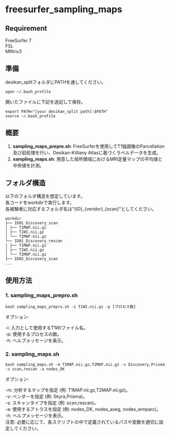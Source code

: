 # freesurfer_sampling_maps

## Requirement
FreeSurfer 7  
FSL  
MRtrix3
## 準備
desikan_splitフォルダにPATHを通してください。  
```
open ~/.bash_profile
```
開いたファイルに下記を追記して保存。
```
export PATH="[your desikan_split path]:$PATH"
source ~/.bash_profile
```

## 概要

1. **sampling_maps_prepro.sh**: FreeSurferを使用してT1強調像のParcellation及び前処理を行い、Desikan-Killiany Atlasに基づくラベルデータを生成。
2. **sampling_maps.sh**: 用意した局所領域におけるMRI定量マップの平均値と中央値を計測。

## フォルダ構造
以下のフォルダ構造を想定しています。  
各コードをworkdirで実行します。  
各被験者に対応するフォルダ名は"{ID}\_{vendor}\_{scan}"としてください。  

```
workdir
├── ID01_Discovery_scan
│ ├── T1MAP.nii.gz
│ ├── T1WI.nii.gz
│ └── T2MAP.nii.gz
└── ID01_Discovery_rescan
│ ├── T1MAP.nii.gz
│ ├── T1WI.nii.gz
│ └── T2MAP.nii.gz
├── ID02_Discovery_scan
...
```

## 使用方法
### 1. sampling_maps_prepro.sh

```
bash sampling_maps_prepro.sh -i T1WI.nii.gz -p [プロセス数]
```

オプション:

-i: 入力として使用するT1WIファイル名。  
-p: 使用するプロセスの数。  
-h: ヘルプメッセージを表示。  


### 2. sampling_maps.sh

```
bash sampling_maps.sh -m T1MAP.nii.gz,T2MAP.nii.gz -v Discovery,Prisma -s scan,rescan -a nodes_DK
```

オプション:  
  
-m: 分析するマップを指定 (例: T1MAP.nii.gz,T2MAP.nii.gz)。  
-v: ベンダーを指定 (例: Skyra,Prisma)。  
-s: スキャンタイプを指定 (例: scan,rescan)。  
-a: 使用するアトラスを指定 (例: nodes_DK, nodes_aseg, nodes_wmparc)。  
-h: ヘルプメッセージを表示。  
注意: 必要に応じて、各スクリプトの中で定義されているパスや変数を適切に設定してください。  

